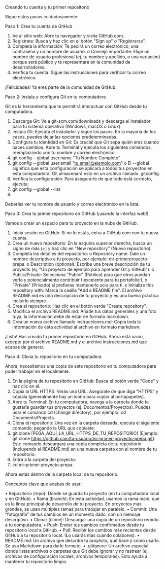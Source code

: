 Creando tu cuenta y tu primer repositorio

Sigue estos pasos cuidadosamente:

Paso 1: Crea tu cuenta de GitHub
  1. Ve al sitio web: Abre tu navegador y visita GitHub.com.
  2. Regístrate: Busca y haz clic en el botón "Sign up" o "Registrarse".
  3. Completa la información: Te pedirá un correo electrónico, una contraseña y un nombre de usuario.
    o Consejo importante: Elige un nombre de usuario profesional (ej. tu nombre y apellido, o
    una variación) porque será público y te representará en la comunidad de desarrolladores.
  4. Verifica tu cuenta: Sigue las instrucciones para verificar tu correo electrónico.

¡Felicidades! Ya eres parte de la comunidad de GitHub.

Paso 2: Instala y configura Git en tu computadora

Git es la herramienta que te permitirá interactuar con GitHub desde tu computadora.

  1. Descarga Git: Ve a git-scm.com/downloads y descarga el instalador para tu sistema operativo
  (Windows, macOS o Linux).
  2. Instala Git: Ejecuta el instalador y sigue los pasos. En la mayoría de los casos, puedes dejar las
  opciones predeterminadas.
  3. Configura tu identidad en Git: Es crucial que Git sepa quién eres cuando haces cambios. Abre tu
  Terminal y ejecuta los siguientes comandos, reemplazando con tu nombre y correo electrónico:
  4. git config --global user.name "Tu Nombre Completo"
  5. git config --global user.email "tu.email@ejemplo.com"
    o El --global significa que esta configuración se aplicará a todos tus proyectos en esta
    computadora. Git almacenará esto en un archivo llamado .gitconfig.
  6. Verifica la configuración: Para asegurarte de que todo está correcto, ejecuta:
  7. git config --global --list
  8. 
Deberías ver tu nombre de usuario y correo electrónico en la lista.

Paso 3: Crea tu primer repositorio en GitHub (¡usando la interfaz web!)

Vamos a crear un espacio para tu proyecto en la nube de GitHub.
  1. Inicia sesión en GitHub: Si no lo estás, entra a GitHub.com con tu nueva cuenta.
  2. Crea un nuevo repositorio: En la esquina superior derecha, busca un signo de más (+) y haz clic en
  "New repository" (Nuevo repositorio).
  3. Completa los detalles del repositorio:
    o Repository name: Dale un nombre descriptivo a tu proyecto, por ejemplo: mi-primerproyecto-prepa.
    o Description (optional): Escribe una breve descripción de tu proyecto (ej. "Un proyecto de
    ejemplo para aprender Git y GitHub").
    o Public/Private: Selecciona "Public" (Público) para que otros puedan verlo y
    potencialmente contribuir (¡excelente para tu portafolio!), o "Private" (Privado) si prefieres
    mantenerlo solo para ti.
    o Initialize this repository with: Marca la casilla "Add a README file". El archivo
    README.md es una descripción de tu proyecto y es una buena práctica incluirlo siempre.
  4. Crea el repositorio: Haz clic en el botón verde "Create repository".
  5. Modifica el archivo README.md: Añade tus datos generales y una foto tuya, la información debe
  de estar en formato markdown.
  6. Crea un nuevo archivo llamado instrucciones.md: Copia toda la información de esta actividad al
  archivo en formato markdown.

¡Listo! Has creado tu primer repositorio en GitHub. Ahora está vacío, excepto por el archivo README.md y
el archivo instrucciones.md que acabas de generar.

Paso 4: Clona tu repositorio en tu computadora

Ahora, necesitamos una copia de este repositorio en tu computadora para poder trabajar en él localmente.

  1. En la página de tu repositorio en GitHub: Busca el botón verde "Code" y haz clic en él.
  2. Copia la URL HTTPS: Verás una URL. Asegúrate de que diga "HTTPS" y cópiala (generalmente
  hay un icono para copiar al portapapeles).
  3. Abre tu Terminal: En tu computadora, navega a la carpeta donde te gustaría guardar tus proyectos
  (ej. Documentos/Proyectos). Puedes usar el comando cd (change directory), por ejemplo: cd
  Documents/Projects.
  4. Clona el repositorio: Una vez en la carpeta deseada, ejecuta el siguiente comando, pegando la URL
  que copiaste:
  5. git clone [PEGA_AQUÍ_LA_URL_HTTPS_DE_TU_REPOSITORIO]
  (Ejemplo: git clone https://github.com/tu-usuario/mi-primer-proyecto-prepa.git). Este comando
  descargará una copia completa de tu repositorio (incluyendo el README.md) en una nueva carpeta
  con el nombre de tu repositorio.
  6. Entra a la carpeta del proyecto:
  7. cd mi-primer-proyecto-prepa

Ahora estás dentro de la carpeta local de tu repositorio.

Conceptos clave que acabas de usar:

  • Repositorio (repo): Donde se guarda tu proyecto (en tu computadora local y en GitHub).
  • Rama (branch): En esta actividad, usamos la rama main, que es la línea principal de desarrollo de tu
  proyecto. En proyectos más grandes, se usan múltiples ramas para trabajar en paralelo.
  • Commit: Una "fotografía" de tus cambios en un momento dado, con un mensaje descriptivo.
  • Clonar (clone): Descargar una copia de un repositorio remoto a tu computadora.
  • Push: Enviar tus cambios confirmados desde tu repositorio local a GitHub.
  • Pull: Recibir los cambios más recientes desde GitHub a tu repositorio local. (Lo usarás más cuando
  colabores).
  • README.md: Un archivo que describe tu proyecto, qué hace y cómo usarlo. Se usa Markdown
  para darle formato.
  • .gitignore: Un archivo especial donde listas archivos o carpetas que Git debe ignorar y no rastrear
  (ej. archivos de configuración locales, archivos temporales). Esto ayuda a mantener tu repositorio
  limpio.
